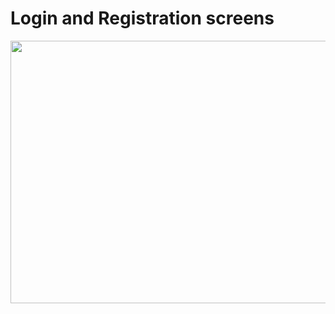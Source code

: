 # Login and Registration screens

<p aligns="center">
  <img width="540" height="420" src="front/src/assets/to_readme/screen.gif">
</p>
